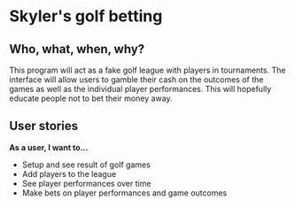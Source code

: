 # Skyler's golf betting

## Who, what, when, why?
This program will act as a fake golf league with players in 
tournaments. The interface will allow users to gamble their cash on the outcomes
of the games as well as the individual player performances. This will 
hopefully educate people not to bet their money away.


## User stories
**As a user, I want to...**
- Setup and see result of golf games
- Add players to the league
- See player performances over time
- Make bets on player performances and game outcomes